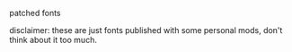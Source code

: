 patched fonts

disclaimer: these are just fonts published with some personal mods, don't think about it too much.
